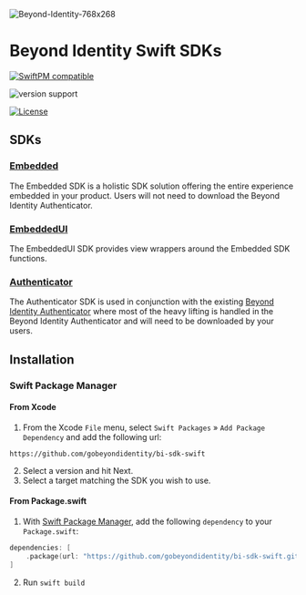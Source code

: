 ![Beyond-Identity-768x268](https://user-images.githubusercontent.com/6456218/111526630-5c826d00-8735-11eb-84ae-809af105b626.jpeg)

# Beyond Identity Swift SDKs
[![SwiftPM compatible](https://img.shields.io/badge/SwiftPM-compatible-brightgreen.svg?style=flat)](https://swift.org/package-manager)

![version support](https://img.shields.io/badge/Version%20Support-iOS%2012%20and%20above-blueviolet)

[![License](https://img.shields.io/badge/License-Apache%202.0-blue.svg)](https://opensource.org/licenses/Apache-2.0)

## SDKs
### [Embedded](https://developer.beyondidentity.com/docs/ios-swift-embedded-sdk)
The Embedded SDK is a holistic SDK solution offering the entire experience embedded in your product. Users will not need to download the Beyond Identity Authenticator.

### [EmbeddedUI](https://developer.beyondidentity.com/docs/ios-swift-embedded-with-ui)
The EmbeddedUI SDK provides view wrappers around the Embedded SDK functions.

### [Authenticator](https://developer.beyondidentity.com/docs/ios-swift-authenticator-sdk)
The Authenticator SDK is used in conjunction with the existing [Beyond Identity Authenticator](https://app.byndid.com/downloads) where most of the heavy lifting is handled in the Beyond Identity Authenticator and will need to be downloaded by your users. 

## Installation

### Swift Package Manager

#### From Xcode
1. From the Xcode `File` menu, select `Swift Packages` » `Add Package Dependency` and add the following url:

```
https://github.com/gobeyondidentity/bi-sdk-swift
```

2. Select a version and hit Next.
3. Select a target matching the SDK you wish to use.

#### From Package.swift
1. With [Swift Package Manager](https://swift.org/package-manager), 
add the following `dependency` to your `Package.swift`:

```swift
dependencies: [
    .package(url: "https://github.com/gobeyondidentity/bi-sdk-swift.git", from: [version])
]
```
2. Run `swift build`